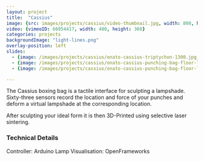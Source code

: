 ```yaml
---
layout: project
title:  "Cassius"
image: {src: images/projects/cassius/video-thumbnail.jpg, width: 800, height: 531}
video: {vimeoID: 66954417, width: 480, height: 360}
categories: projects
backgroundImage: "light-lines.png"
overlay-position: left
slides:
  - {image: /images/projects/cassius/onato-cassius-triptychon-1300.jpg, title: Cassius Triptychon}
  - {image: /images/projects/cassius/onato-cassius-punching-bag-floor-lamp-on-off.jpg, title: Cassius On/Off}
  - {image: /images/projects/cassius/onato-cassius-punching-bag-floor-lamp-eames.jpg, title: Cassius with Eames Chair}

---
```

The Cassius boxing bag is a tactile interface for sculpting a lampshade. Sixty-three sensors record the location and force of your punches and deform a virtual lampshade at the corresponding location.

After sculpting your ideal form it is then 3D-Printed using selective laser sintering.

### Technical Details
Controller: Arduino
Lamp Visualisation: OpenFrameworks


